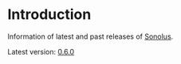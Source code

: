 # Introduction

Information of latest and past releases of [Sonolus](https://sonolus.com).

Latest version: [0.6.0](./versions/0.6.0.md)
